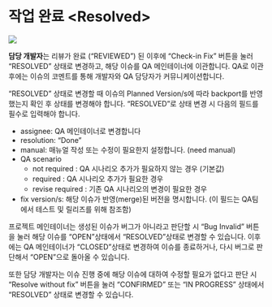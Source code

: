 # 작업 완료  &lt;Resolved&gt;

![](https://lh3.googleusercontent.com/uDyz0pRDxqJk8pkbmloZdr-frBScYs9iJneLTG8byDr2sPYu5ZrmwkPZslU_Szp_MwXT0jQbf02pefCgldLVQfxka0iTC8WrBQlcC1yoMXOabVT-FEUZGeZVHfbeFetIHvU3UaLf)

**담당 개발자**는 리뷰가 완료 \(“REVIEWED”\) 된 이후에 “Check-in Fix” 버튼을 눌러 “RESOLVED” 상태로 변경하고, 해당 이슈를 QA 메인테이너에 이관합니다. QA로 이관 후에는 이슈의 코멘트를 통해 개발자와 QA 담당자가 커뮤니케이션합니다. 

“RESOLVED” 상태로 변경할 때 이슈의 Planned Version/s에 따라 backport를 반영했는지 확인 후 상태를 변경해야 합니다. “RESOLVED”로 상태 변경 시 다음의 필드를 필수로 입력해야 합니다.

* assignee: QA 메인테이너로 변경합니다
* resolution: “Done”
* manual: 매뉴얼 작성 또는 수정이 필요한지 설정합니다. \(need manual\) 
* QA scenario
  * not required : QA 시나리오 추가가 필요하지 않는 경우 \(기본값\)
  * required : QA 시나리오 추가가 필요한 경우
  * revise required : 기존 QA 시나리오의 변경이 필요한 경우
* fix version/s: 해당 이슈가 반영\(merge\)된 버전을 명시합니다. \(이 필드는 QA팀에서 테스트 및 릴리즈를 위해 참조함\)

프로젝트 메인테이너는 생성된 이슈가 버그가 아니라고 판단할 시 “Bug Invalid” 버튼을 눌러 해당 이슈를 “OPEN”상태에서 “RESOLVED”상태로 변경할 수 있습니다. 이후에는 QA 메인테이너가 “CLOSED”상태로 변경하여 이슈를 종료하거나, 다시 버그로 판단해서 “OPEN”으로 돌아올 수 있습니다.

또한 담당 개발자는 이슈 진행 중에 해당 이슈에 대하여 수정할 필요가 없다고 판단 시 “Resolve without fix” 버튼을 눌러 “CONFIRMED” 또는 “IN PROGRESS” 상태에서 “RESOLVED” 상태로 변경할 수 있습니다.

